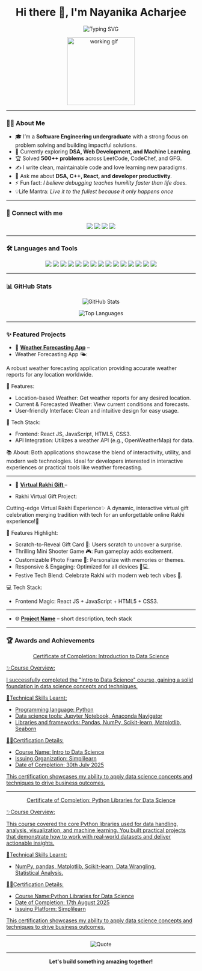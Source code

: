 <h1 align="center">Hi there 👋, I'm Nayanika Acharjee</h1>

<p align="center">
  <img src="https://readme-typing-svg.herokuapp.com?font=Fira+Code&size=24&duration=3000&pause=1000&color=00CED1&center=true&vCenter=true&width=700&lines=👩‍💻+Software+Developer;💡+Competitive+Programmer;🌱+Tech+Enthusiast;🚀+Building+solutions+that+matter" alt="Typing SVG" />
</p>
<p align="center">
  <img src="https://mir-s3-cdn-cf.behance.net/project_modules/disp/601014116770475.6068beff4640a.gif" alt="working gif" width="180"/>
</p>

<p align="center">
 
</p>

---

### 👩‍💻 About Me

- 🎓 I’m a **Software Engineering undergraduate** with a strong focus on problem solving and building impactful solutions.
- 🌟 Currently exploring **DSA, Web Development, and Machine Learning**.
- 🏆 Solved **500++ problems** across LeetCode, CodeChef, and GFG.
- ✍️ I write clean, maintainable code and love learning new paradigms.
- 💬 Ask me about **DSA, C++, React, and developer productivity**.
- ⚡ Fun fact: *I believe debugging teaches humility faster than life does.*
- 💡Life Mantra: *Live it to the fullest because it only happens once*
---

### 🔗 Connect with me

<p align="center">
  <a href="mailto:nayanikaacharjee@gmail.com"><img src="https://img.shields.io/badge/Gmail-D14836?style=for-the-badge&logo=gmail&logoColor=white"/></a>
  <a href="https://www.linkedin.com/in/nayanika-acharjee-71bb521b0/" target="_blank"><img src="https://img.shields.io/badge/LinkedIn-0077B5?style=for-the-badge&logo=linkedin&logoColor=white" /></a>
  <a href="https://leetcode.com/your-leetcode/" target="_blank"><img src="https://img.shields.io/badge/LeetCode-FFA116?style=for-the-badge&logo=leetcode&logoColor=black" /></a>
  <a href="https://www.codechef.com/users/your-codechef" target="_blank"><img src="https://img.shields.io/badge/CodeChef-5B4638?style=for-the-badge&logo=codechef&logoColor=white" /></a>
</p>

---


### 🛠️ Languages and Tools

<p align="center">
  <img src="https://img.shields.io/badge/C++-00599C?style=for-the-badge&logo=c%2B%2B&logoColor=white"/>
  <img src="https://img.shields.io/badge/Python-3776AB?style=for-the-badge&logo=python&logoColor=white"/>
  <img src="https://img.shields.io/badge/JavaScript-F7DF1E?style=for-the-badge&logo=javascript&logoColor=black"/>
  <img src="https://img.shields.io/badge/React-20232A?style=for-the-badge&logo=react&logoColor=61DAFB"/>
  <img src="https://img.shields.io/badge/Node.js-339933?style=for-the-badge&logo=nodedotjs&logoColor=white"/>
  <img src="https://img.shields.io/badge/HTML5-E34F26?style=for-the-badge&logo=html5&logoColor=white"/>
  <img src="https://img.shields.io/badge/CSS3-1572B6?style=for-the-badge&logo=css3&logoColor=white"/>
  <img src="https://img.shields.io/badge/MySQL-4479A1?style=for-the-badge&logo=mysql&logoColor=white"/>
  <img src="https://img.shields.io/badge/MongoDB-4EA94B?style=for-the-badge&logo=mongodb&logoColor=white"/>
  <img src="https://img.shields.io/badge/Git-F05032?style=for-the-badge&logo=git&logoColor=white"/>
  <img src="https://img.shields.io/badge/GSAP-88CE02?style=for-the-badge&logo=greensock&logoColor=white"/>
  <img src="https://img.shields.io/badge/Framer%20Motion-0055FF?style=for-the-badge&logo=framer&logoColor=white"/>
  <img src="https://img.shields.io/badge/Parallax%20Motion-0066CC?style=for-the-badge&logo=airbnb&logoColor=white/>
  <img src="https://img.shields.io/badge/Figma-F24E1E?style=for-the-badge&logo=figma&logoColor=white"/>
  <img src="https://img.shields.io/badge/Blender-F5792A?style=for-the-badge&logo=blender&logoColor=white"/>
  <img src="https://img.shields.io/badge/Open%20Source-3DA639?style=for-the-badge&logo=opensourceinitiative&logoColor=white"/>
</p>

---

### 📊 GitHub Stats

<p align="center">
  <img src="https://github-readme-stats.vercel.app/api?username=Nayanika-Acharjee&show_icons=true&theme=tokyonight" alt="GitHub Stats"/>
</p>

<p align="center">
  
</p>

<p align="center">
  <img src="https://github-readme-stats.vercel.app/api/top-langs/?username=Nayanika-Acharjee&layout=compact&theme=tokyonight" alt="Top Languages"/>
</p>

---

### ✨ Featured Projects

- 🎯 **[Weather Forecasting App](https://nayanika-acharjee.github.io/Weather-Forecast-App)** –
- Weather Forecasting App 🌤:
  
 A robust weather forecasting application providing accurate weather reports for any location worldwide.

🌈 Features:
- Location-based Weather: Get weather reports for any desired location.
- Current & Forecasted Weather: View current conditions and forecasts.
- User-friendly Interface: Clean and intuitive design for easy usage.
  
🔧 Tech Stack:
- Frontend: React JS, JavaScript, HTML5, CSS3.
- API Integration: Utilizes a weather API (e.g., OpenWeatherMap) for data.

📚 About:
Both applications showcase the blend of interactivity, utility, and modern web technologies. Ideal for developers interested in interactive experiences or practical tools like weather forecasting.

---
  
- 🚀 **[Virtual Rakhi Gift ](https://nayanika-acharjee.github.io/virtual-rakhi-gift)** –

- Rakhi Virtual Gift Project:
  
 Cutting-edge Virtual Rakhi Experience✨
 A dynamic, interactive virtual gift celebration merging tradition with tech for an unforgettable online Rakhi experience!🌸

🎉 Features Highlight:
- Scratch-to-Reveal Gift Card 🎁: Users scratch to uncover a surprise.
- Thrilling Mini Shooter Game 🎮: Fun gameplay adds excitement.
- Customizable Photo Frame 📸: Personalize with memories or themes.
- Responsive & Engaging: Optimized for all devices 📱💻.
- Festive Tech Blend: Celebrate Rakhi with modern web tech vibes 🎊.

💻 Tech Stack:
- Frontend Magic: React JS + JavaScript + HTML5 + CSS3.

 ---
 
- 🌐 **[Project Name](link)** – short description, tech stack

---
### 🏆 Awards and Achievements
<p align="center">
<a href="https://drive.google.com/file/d/1uagOG7l_5DGSrSft586TOPbqXmVlLAil/view?usp=drive_link">
Certificate of Completion: Introduction  to Data Science

✨Course Overview:

I successfully completed the "Intro to Data Science" course, gaining a solid foundation in data science concepts and techniques. 


📜Technical Skills Learnt:

- Programming language: Python
- Data science tools: Jupyter Notebook, Anaconda Navigator
- Libraries and frameworks: Pandas, NumPy, Scikit-learn, Matplotlib, Seaborn

👩‍🎓Certification Details:

- Course Name: Intro to Data Science
- Issuing Organization: Simplilearn
- Date of Completion: 30th July 2025

This certification showcases my ability to apply data science concepts and techniques to drive business outcomes.
</a>
</p>

---


<p align="center">
<a href="https://drive.google.com/file/d/1LNxMgqQm-8nS6teUHxyiIa4DPAuAxUZX/view?pli=1">
Certificate of Completion: Python Libraries for Data Science

✨Course Overview: 

This course covered the core Python libraries used for data handling, analysis, visualization, and machine learning. You built practical projects that demonstrate how to work with real‑world datasets and deliver actionable insights.
  
📜Technical Skills Learnt:

- NumPy, pandas, Matplotlib, Scikit-learn, Data Wrangling, Statistical Analysis.

👩‍🎓Certification Details:

- Course Name:Python Libraries for Data Science
- Date of Completion: 17th August 2025
- Issuing Platform: Simplilearn

This certification showcases my ability to apply data science concepts and techniques to drive business outcomes.
</a>
</p>

---

<p align="center">
   <img src="https://quotes-github-readme.vercel.app/api?type=horizontal&theme=tokyonight" alt="Quote" />
</p>

---

<p align="center"> 
  <b>Let's build something amazing together!</b>
</p>
